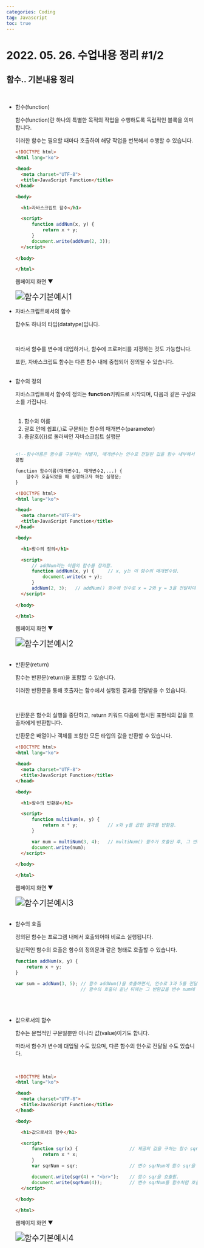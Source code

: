 ```yaml
---
categories: Coding	
tag: Javascript
toc: true
---
```




# 2022. 05. 26. 수업내용 정리 #1/2

## 함수.. 기본내용 정리

<br>

+ 함수(function)

  함수(function)란 하나의 특별한 목적의 작업을 수행하도록 독립적인 블록을 의미합니다.<br>

  이러한 함수는 필요할 때마다 호출하여 해당 작업을 번복해서 수행할 수 있습니다.<br>

  ```html
  <!DOCTYPE html>
  <html lang="ko">
  
  <head>
  	<meta charset="UTF-8">
  	<title>JavaScript Function</title>
  </head>
  
  <body>
  
  	<h1>자바스크립트 함수</h1>
  
  	<script>
  		function addNum(x, y) {
  			return x + y;
  		}
  		document.write(addNum(2, 3));
  	</script>
  	
  </body>
  
  </html>
  ```

  웹페이지 화면 ▼

  <img src="../../images/2022-05-28-class15(함수)/함수기본예시1.png" alt="함수기본예시1" style="zoom:150%;" />

  <br>

+ 자바스크립트에서의 함수

  함수도 하나의 타입(datatype)입니다.<br>

  <br>

  따라서 함수를 변수에 대입하거나, 함수에 프로퍼티를 지정하는 것도 가능합니다.<br>

  또한, 자바스크립트 함수는 다른 함수 내에 중첩되어 정의될 수 있습니다.<br><br>

+ 함수의 정의

  자바스크립트에서 함수의 정의는 **function**키워드로 시작되며, 다음과 같은 구성요소를 가집니다.<br>

  <br>

  1. 함수의 이름
  2. 괄호 안에 쉽표(,)로 구분되는 함수의 매개변수(parameter)
  3. 중괄호({})로 둘러싸인 자바스크립트 실행문<br><br>

  ```html
  <!--함수이름은 함수를 구분하는 식별자, 매개변수는 인수로 전달된 값을 함수 내부에서 사용할 수 있도록 해주는 변수-->
  문법
  
  function 함수이름(매개변수1, 매개변수2,...) { 
      함수가 호출되었을 때 실행하고자 하는 실행문;
  }
  ```
  
  ```html
  <!DOCTYPE html>
  <html lang="ko">
  
  <head>
  	<meta charset="UTF-8">
  	<title>JavaScript Function</title>
  </head>
  
  <body>
  
  	<h1>함수의 정의</h1>
  
  	<script>
  		// addNum라는 이름의 함수를 정의함.
  		function addNum(x, y) {		// x, y는 이 함수의 매개변수임.
  			document.write(x + y);
  		}
  		addNum(2, 3);	// addNum() 함수에 인수로 x = 2와 y = 3을 전달하여 호출함. 
  	</script>
  	
  </body>
  
  </html>
  ```
  
  웹페이지 화면 ▼
  
  <img src="../../images/2022-05-28-class15(함수)/함수기본예시2.png" alt="함수기본예시2" style="zoom: 150%;" />
  
  <br>
  
  <br>
  
+ 반환문(return)

  함수는 반환문(return)을 포함할 수 있습니다.<br>

  이러한 반환문을 통해 호출자는 함수에서 실행된 결과를 전달받을 수 있습니다.<br>

  <br>

  반환문은 함수의 실행을 중단하고, return 키워드 다음에 명시된 표현식의 값을 호출자에게 반환합니다.<br>

  반환문은 배열이나 객체를 포함한 모든 타입의 값을 반환할 수 있습니다.<br>

  ```html
  <!DOCTYPE html>
  <html lang="ko">
  
  <head>
  	<meta charset="UTF-8">
  	<title>JavaScript Function</title>
  </head>
  
  <body>
  
  	<h1>함수의 반환문</h1>
  
  	<script>
  		function multiNum(x, y) {
  			return x * y;			// x와 y를 곱한 결과를 반환함.
  		}
  
  		var num = multiNum(3, 4);	// multiNum() 함수가 호출된 후, 그 반환 값이 변수 num에 저장됨.
  		document.write(num);
  	</script>
  	
  </body>
  
  </html>
  ```

  웹페이지 화면 ▼

  <img src="../../images/2022-05-28-class15(함수)/함수기본예시3.png" alt="함수기본예시3" style="zoom:150%;" />

  <br>

  <br>

+ 함수의 호출

  정의된 함수는 프로그램 내에서 호출되어야 비로소 실행됩니다.<br>

  일반적인 함수의 호출은 함수의 정의문과 같은 형태로 호출할 수 있습니다.<br>

  ```javascript
  function addNum(x, y) {
      return x + y;
  }
  ```

  ```javascript
  var sum = addNum(3, 5); // 함수 addNum()을 호출하면서, 인수로 3과 5를 전달합니다.
                          // 함수의 호출이 끝난 뒤에는 그 반환값을 변수 sum에 대입합니다.
  ```

  <br><br>

+ 값으로서의 함수

  함수는 문법적인 구문일뿐만 아니라 값(value)이기도 합니다.<br>

  따라서 함수가 변수에 대입될 수도 있으며, 다른 함수의 인수로 전달될 수도 있습니다.<br>

  <br>

  ```html
  <!DOCTYPE html>
  <html lang="ko">
  
  <head>
  	<meta charset="UTF-8">
  	<title>JavaScript Function</title>
  </head>
  
  <body>
  
  	<h1>값으로서의 함수</h1>
  
  	<script>
  		function sqr(x) { 					// 제곱의 값을 구하는 함수 sqr를 정의함.
  			return x * x;
  		}
  		var sqrNum = sqr; 					// 변수 sqrNum에 함수 sqr을 할당함.
  
  		document.write(sqr(4) + "<br>");	// 함수 sqr을 호출함.
  		document.write(sqrNum(4));			// 변수 sqrNum를 함수처럼 호출함.
  	</script>
  	
  </body>
  
  </html>
  ```

  웹페이지 화면 ▼

  <img src="../../images/2022-05-28-class15(함수)/함수기본예시4.png" alt="함수기본예시4" style="zoom:150%;" />